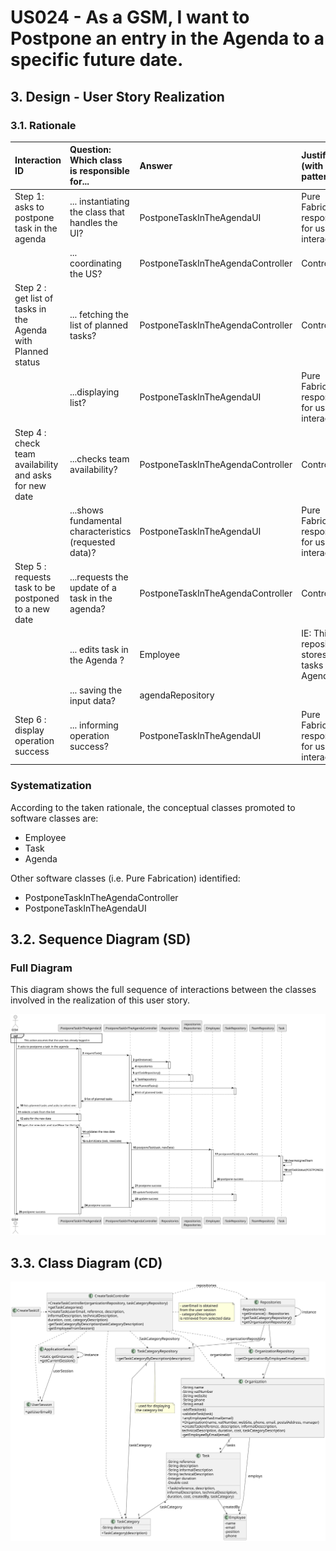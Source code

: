 # US024 - As a GSM, I want to Postpone an entry in the Agenda to a specific future date.

## 3. Design - User Story Realization 

### 3.1. Rationale


| Interaction ID                                               | Question: Which class is responsible for...            | Answer                            | Justification (with patterns)                                                                                 |
|:-------------------------------------------------------------|:-------------------------------------------------------|:----------------------------------|:--------------------------------------------------------------------------------------------------------------|
| Step 1: asks to postpone task in the agenda  		              | 	... instantiating the class that handles the UI?      | PostponeTaskInTheAgendaUI         | Pure Fabrication: responsible for user interactions  |
| 			  		                                                      | 	... coordinating the US?                              | PostponeTaskInTheAgendaController | Controller                                                                                                    |
| Step 2 : get list of tasks in the Agenda with Planned status | 	... fetching the list of planned tasks?               | PostponeTaskInTheAgendaController | Controller                                                          |
| 			  		                                                      | 		...displaying list?					                             | PostponeTaskInTheAgendaUI         | Pure Fabrication: responsible for user interactions                                                                               |
| Step 4 : check team availability and asks for new date 		    | 	...checks team availability? 						                   | PostponeTaskInTheAgendaController |Controller|
| 	                                                            | ...shows fundamental characteristics (requested data)? | PostponeTaskInTheAgendaUI         |Pure Fabrication: responsible for user interactions|
| Step 5 : requests task to be postponed to a new date  		     | 	...requests the update of a task in the agenda?       | PostponeTaskInTheAgendaController |Controller|
| 		                                                           | 	... edits task in the Agenda ?                        | Employee                          |IE: This repository stores all tasks in the Agenda.|
| 		                                                           | 	... saving the input data?					                       | agendaRepository                  |                                                                                                               |              
| Step 6 : display operation success  		                       | 	... informing operation success?                      | PostponeTaskInTheAgendaUI| Pure Fabrication: responsible for user interactions| 

### Systematization ##

According to the taken rationale, the conceptual classes promoted to software classes are: 

* Employee
* Task
* Agenda

Other software classes (i.e. Pure Fabrication) identified: 

* PostponeTaskInTheAgendaController  
* PostponeTaskInTheAgendaUI


## 3.2. Sequence Diagram (SD)


### Full Diagram

This diagram shows the full sequence of interactions between the classes involved in the realization of this user story.

![Sequence Diagram - Full](svg/us024-sequence-diagram-full.svg)



## 3.3. Class Diagram (CD)

![Class Diagram](svg/us024-class-diagram.svg)